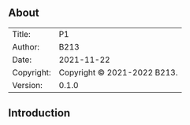 ## About ##

|            |                           |  
| ---------- | ------------------------- |  
| Title:     | P1        |  
| Author:    | B213       |  
| Date:      | 2021-11-22 |  
| Copyright: | Copyright © 2021-2022 B213.    |  
| Version:   | 0.1.0      |  


## Introduction ##

